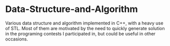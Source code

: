 # Data-Structure-and-Algorithm

Various data structure and algorithm implemented in C++, with a heavy use of STL. Most of them are motivated by the need to quickly generate solution in the programing contests I participated in, but could be useful in other occasions.
